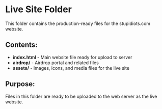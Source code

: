 # Live Site Folder

This folder contains the production-ready files for the stupidiots.com website.

## Contents:
- **index.html** - Main website file ready for upload to server
- **airdrop/** - Airdrop portal and related files
- **assets/** - Images, icons, and media files for the live site

## Purpose:
Files in this folder are ready to be uploaded to the web server as the live website.
